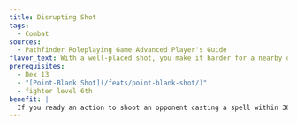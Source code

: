 ```yaml
---
title: Disrupting Shot
tags:
  - Combat
sources:
  - Pathfinder Roleplaying Game Advanced Player's Guide
flavor_text: With a well-placed shot, you make it harder for a nearby opponent to cast spells.
prerequisites:
  - Dex 13
  - "[Point-Blank Shot](/feats/point-blank-shot/)"
  - fighter level 6th
benefit: |
  If you ready an action to shoot an opponent casting a spell within 30 feet and successfully hit that opponent with a ranged attack, the concentration DC to successfully cast the spell is increased by +4.
---
```


